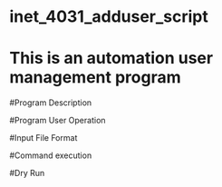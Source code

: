 # inet_4031_adduser_script
# This is an automation user management program

#Program Description


#Program User Operation


#Input File Format


#Command execution


#Dry Run

